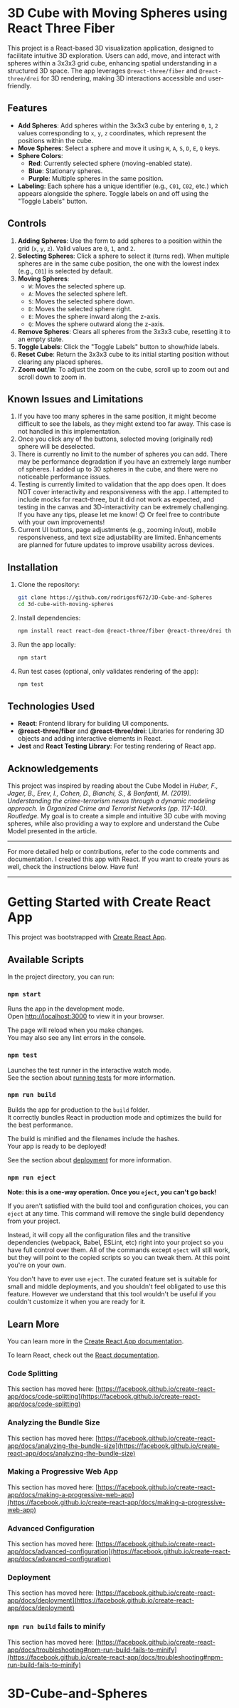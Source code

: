 # 3D Cube with Moving Spheres using React Three Fiber

This project is a React-based 3D visualization application, designed to facilitate intuitive 3D exploration. Users can add, move, and interact with spheres within a 3x3x3 grid cube, enhancing spatial understanding in a structured 3D space. The app leverages `@react-three/fiber` and `@react-three/drei` for 3D rendering, making 3D interactions accessible and user-friendly.

## Features

- **Add Spheres**: Add spheres within the 3x3x3 cube by entering `0`, `1`, `2` values corresponding to `x`, `y`, `z` coordinates, which represent the positions within the cube.
- **Move Spheres**: Select a sphere and move it using `W`, `A`, `S`, `D`, `E`, `Q` keys.
- **Sphere Colors**: 
  - **Red**: Currently selected sphere (moving-enabled state).
  - **Blue**: Stationary spheres.
  - **Purple**: Multiple spheres in the same position.
- **Labeling**: Each sphere has a unique identifier (e.g., `C01`, `C02`, etc.) which appears alongside the sphere. Toggle labels on and off using the "Toggle Labels" button.

## Controls

1. **Adding Spheres**: Use the form to add spheres to a position within the grid (`x`, `y`, `z`). Valid values are `0`, `1`, and `2`.
2. **Selecting Spheres**: Click a sphere to select it (turns red). When multiple spheres are in the same cube position, the one with the lowest index (e.g., `C01`) is selected by default.
3. **Moving Spheres**:
   - `W`: Moves the selected sphere up.
   - `A`: Moves the selected sphere left.
   - `S`: Moves the selected sphere down.
   - `D`: Moves the selected sphere right.
   - `E`: Moves the sphere inward along the z-axis.
   - `Q`: Moves the sphere outward along the z-axis.
4. **Remove Spheres**: Clears all spheres from the 3x3x3 cube, resetting it to an empty state.
5. **Toggle Labels**: Click the "Toggle Labels" button to show/hide labels.
6. **Reset Cube**: Return the 3x3x3 cube to its initial starting position without clearing any placed spheres.
7. **Zoom out/in**: To adjust the zoom on the cube, scroll up to zoom out and scroll down to zoom in.

## Known Issues and Limitations
1. If you have too many spheres in the same position, it might become difficult to see the labels, as they might extend too far away. This case is not handled in this implementation.
2. Once you click any of the buttons, selected moving (originally red) sphere will be deselected.
3. There is currently no limit to the number of spheres you can add. There may be performance degradation if you have an extremely large number of spheres. I added up to 30 spheres in the cube, and there were no noticeable performance issues.
4. Testing is currently limited to validation that the app does open. It does NOT cover interactivity and responsiveness with the app. I attempted to include mocks for react-three, but it did not work as expected, and testing in the canvas and 3D-interactivity can be extremely challenging. If you have any tips, please let me know! 😊 Or feel free to contribute with your own improvements!
5. Current UI buttons, page adjustments (e.g., zooming in/out), mobile responsiveness, and text size adjustability are limited. Enhancements are planned for future updates to improve usability across devices.

## Installation

1. Clone the repository:
   ```bash
   git clone https://github.com/rodrigosf672/3D-Cube-and-Spheres
   cd 3d-cube-with-moving-spheres
   ```

2. Install dependencies:
   ```bash
   npm install react react-dom @react-three/fiber @react-three/drei three --save-dev jest @testing-library/react @testing-library/jest-dom
   ```

3. Run the app locally:
   ```bash
   npm start
   ```

4. Run test cases (optional, only validates rendering of the app):
   ```bash
   npm test
   ```

## Technologies Used

- **React**: Frontend library for building UI components.
- **@react-three/fiber** and **@react-three/drei**: Libraries for rendering 3D objects and adding interactive elements in React.
- **Jest** and **React Testing Library**: For testing rendering of React app.

## Acknowledgements
This project was inspired by reading about the Cube Model in *Huber, F., Jager, B., Erev, I., Cohen, D., Bianchi, S., & Bonfanti, M. (2019). Understanding the crime-terrorism nexus through a dynamic modeling approach. In* *Organized Crime and Terrorist Networks* *(pp. 117-140). Routledge.* My goal is to create a simple and intuitive 3D cube with moving spheres, while also providing a way to explore and understand the Cube Model presented in the article.

---

For more detailed help or contributions, refer to the code comments and documentation. I created this app with React. If you want to create yours as well, check the instructions below. Have fun!

--- 

# Getting Started with Create React App

This project was bootstrapped with [Create React App](https://github.com/facebook/create-react-app).

## Available Scripts

In the project directory, you can run:

### `npm start`

Runs the app in the development mode.\
Open [http://localhost:3000](http://localhost:3000) to view it in your browser.

The page will reload when you make changes.\
You may also see any lint errors in the console.

### `npm test`

Launches the test runner in the interactive watch mode.\
See the section about [running tests](https://facebook.github.io/create-react-app/docs/running-tests) for more information.

### `npm run build`

Builds the app for production to the `build` folder.\
It correctly bundles React in production mode and optimizes the build for the best performance.

The build is minified and the filenames include the hashes.\
Your app is ready to be deployed!

See the section about [deployment](https://facebook.github.io/create-react-app/docs/deployment) for more information.

### `npm run eject`

**Note: this is a one-way operation. Once you `eject`, you can't go back!**

If you aren't satisfied with the build tool and configuration choices, you can `eject` at any time. This command will remove the single build dependency from your project.

Instead, it will copy all the configuration files and the transitive dependencies (webpack, Babel, ESLint, etc) right into your project so you have full control over them. All of the commands except `eject` will still work, but they will point to the copied scripts so you can tweak them. At this point you're on your own.

You don't have to ever use `eject`. The curated feature set is suitable for small and middle deployments, and you shouldn't feel obligated to use this feature. However we understand that this tool wouldn't be useful if you couldn't customize it when you are ready for it.

## Learn More

You can learn more in the [Create React App documentation](https://facebook.github.io/create-react-app/docs/getting-started).

To learn React, check out the [React documentation](https://reactjs.org/).

### Code Splitting

This section has moved here: [https://facebook.github.io/create-react-app/docs/code-splitting](https://facebook.github.io/create-react-app/docs/code-splitting)

### Analyzing the Bundle Size

This section has moved here: [https://facebook.github.io/create-react-app/docs/analyzing-the-bundle-size](https://facebook.github.io/create-react-app/docs/analyzing-the-bundle-size)

### Making a Progressive Web App

This section has moved here: [https://facebook.github.io/create-react-app/docs/making-a-progressive-web-app](https://facebook.github.io/create-react-app/docs/making-a-progressive-web-app)

### Advanced Configuration

This section has moved here: [https://facebook.github.io/create-react-app/docs/advanced-configuration](https://facebook.github.io/create-react-app/docs/advanced-configuration)

### Deployment

This section has moved here: [https://facebook.github.io/create-react-app/docs/deployment](https://facebook.github.io/create-react-app/docs/deployment)

### `npm run build` fails to minify

This section has moved here: [https://facebook.github.io/create-react-app/docs/troubleshooting#npm-run-build-fails-to-minify](https://facebook.github.io/create-react-app/docs/troubleshooting#npm-run-build-fails-to-minify)
# 3D-Cube-and-Spheres
